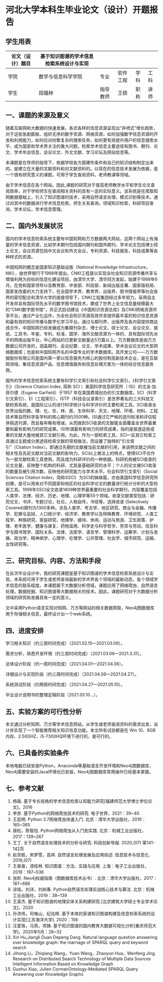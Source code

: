 # 河北大学本科生毕业论文（设计）开题报告

## 学生用表

| 论文（设计）题目 | 基于知识图谱的学术信息检索系统设计与实现 |          |          |      |      |
| ---------------- | ---------------------------------------- | -------- | -------- | ---- | ---- |
| 学院             | 数学与信息科学学院                       | 专业     | 软件工程 | 学科 | 工科 |
| 学生             | 田福林                                   | 指导教师 | 王硕     | 职称 | 讲师 |

## 一、课题的来源及意义

随着互联网和大数据的快速发展，各式各样的信息资源呈现出“井喷式”增长趋势，对于这些急剧膨胀、组织无序的数字资源、网络资源，如何加强数字信息资源的开发和利用能力，如何应对纷繁复杂的搜索任务，如何更有效提升用户的信息搜索水平，成为国家和学术界关注的重大问题。检索学术信息主要途径有图书、期刊、论文、学术年会信息、会议论文、外文文献、学习论坛及网站信息等。

本课题是在导师的指导下，依据学校各方面硬件条件和自己的知识结构制定出来的。是建立在大量的文献资料和对文献资料的。以现在的信息技术发展为依据，是一个很有研究意义的课题。可用于学生查阅资料，老师教课等领域。

由于学术信息在各个网站。因此,课题的研究对于提高老师教学水平和学生论文查阅效率，对于学校师生在查阅相关资料的具有一定的实际意义。该系统是在爬取知网数据基础上，引入了知识图谱的技术，采用自然语言处理，模式识别等技术。通过对其中的数据进行学术信息检索，师生关系查询，领域知识检索，科研项目查询，学术论坛，学术信息管理。

## 二、国内外发展状况

国内的学术信息检索系统主要有中国知网和万方数据两大网站，这两个网站上有海量的学术信息资源，比如学术期刊包括国内期刊和国外期刊，学术论文包括博士硕士论文，会议资源包括中文会议和外文会议，专利资源，科技报告，科技成果等各种样式的资源。

中国知网的概念是国家知识基础设施（National Knowledge Infrastructure，NKI），由世界银行于1998年提出。CNKI工程是以实现全社会知识资源传播共享与增值利用为目标的信息化建设项目，由清华大学、清华同方发起，始建于1999年6月。在党和国家领导以及教育部、中宣部、科技部、新闻出版总署、国家版权局、国家发改委的大力支持下，在全国学术界、教育界、出版界、图书情报界等社会各界的密切配合和清华大学的直接领导下，CNKI工程集团经过多年努力，采用自主开发并具有国际领先水平的数字图书馆技术，建成了世界上全文信息量规模最大的"CNKI数字图书馆"，并正式启动建设《中国知识资源总库》及CNKI网格资源共享平台，通过产业化运作，为全社会知识资源高效共享提供最丰富的知识信息资源和最有效的知识传播与数字化学习平台。通过与期刊界、出版界及各内容提供商达成合作，中国知网已经发展成为集期刊杂志、博士论文、硕士论文、会议论文、报纸、工具书、年鉴、专利、标准、国学、海外文献资源为一体的、具有国际领先水平的网络出版平台。中心网站的日更新文献量达5万篇以上。万方数据库是由万方数据公司开发的，涵盖期刊、会议纪要、论文、学术成果、学术会议论文的大型网络数据库；也是和中国知网齐名的中国专业的学术数据库。其开发公司——万方数据股份有限公司是国内第一家以信息服务为核心的股份制高新技术企业，是在互联网领域，集信息资源产品、信息增值服务和信息处理方案为一体的综合信息服务商。

国外的学术信息检索系统主要有科学引文索引和社会科学引文索引，《科学引文索引》（Science Citation Index, 简称 SCI ）美国科学信息研究所（ ISI）的尤金·加菲尔德（Eugene Garfield）于1957 年在美国费城创办的引文数据库。SCI（科学引文索引）、EI（工程索引）、ISTP（科技会议录索引）是世界著名的三大科技文献检索系统，是国际公认的进行科学统计与科学评价的主要检索工具。SCI收录全世界出版的数、理、化、农、林、医、生命科学、天文、地理、环境、材料、工程技术等自然科学各学科的核心期刊约3500种。ISI通过它严格的选刊标准和评估程序挑选刊源，而且每年略有增减，从而做到SCI收录的文献能全面覆盖全世界最重要和最有影响力的研究成果。ISI所谓最有影响力的研究成果，指的是报道这些成果的文献大量地被其它文献引用。为此，作为一部检索工具，SCI一反其它检索工具通过主题或分类途径检索文献的常规做法，而设置了独特的“引文索引”（Citation Index）。即通过先期的文献被当前文献的引用，来说明文献之间的相关性及先前文献对当前文献的影响力。SCI以上做法上的特点，使得SCI不仅作为一部文献检索工具使用，而且成为科研评价的一种依据。科研机构被SCI收录的论文总量，反映整个机构的科研、尤其是基础研究的水平；个人的论文被SCI收录的数量及被引用次数，反映他的研究能力与学术水平。社会科学引文索引（Social Sciences Citation Index，简称SSCI）为SCI的姊妹篇，亦由美国科学信息研究所创建，是可以用来对不同国家和地区的社会科学论文的数量进行统计分析的大型检索工具。1999年SSCI全文收录1809种世界最重要的社会科学期刊，内容覆盖包括人类学、法律、经济、历史、地理、心理学等55个领域。收录文献类型包括：研究论文，书评，专题讨论，社论，人物自传，书信等。选择收录 (Selectively Covered)期刊为1300多种。涉及人类学、考古学、地区研究、商业与金融、传播学、犯罪与监狱、人口统计学、经济学、教育学以及特殊教育、环境研究、人类工程学、种族研究、家庭研究、地理学、接待、休闲、运动与旅游、卫生政策、护理、老年医学、健康与康复、药物滥用、科学史与科学哲学、劳资与劳动、信息科学与图书馆学、国际关系、法律、法医学、语言学、管理科学、运筹学、计划与发展、政治学、精神病学、心理学、伦理学、公共管理、社会学、城市研究、运输、女性研究等。



## 三、研究目标、内容、方法和手段

在此次毕业设计中，我的研究课题是基于知识图谱的学术信息检索系统设计与实现，本系统可用于学生或老师查询最新的学术界各个领域的最新动态，各个领域学术信息的联系程度。本课题属于大数据分析领域，课题应用了网络爬虫、自然语言处理，数据挖掘、知识图谱等大数据相关的技术。因此，课题研究对于大数据分析领域的研究和发展具有一定的意义。

文中采用Python语言实现对知网、万方等网站的相关数据爬取，Neo4j图数据库用于存储相关信息，最终设计出一个web系统。

## 四、进度安排

学习相关知识（约三周时间完成）（2021.02.15—2021.03.06）。

需求分析，熟悉开发环境（约三周时间完成）（2021.03.06—2021.3.31）。

总体设计阶段（约一周时间完成）（2021.04.01—2021.04.06）。

详细设计与实现阶段（约三周时间完成）（2021.04.06—2021.04.27）。

系统测试阶段（约两周时间完成）（2021.04.27—2021.05.10）。

毕业设计说明书的整理定稿阶段（2021.05.10...）。

## 五、实验方案的可行性分析

本文通过分析知网、万方等学术信息网站，从学生或老师查阅资料的需求出发，设计并实现了一个智能推荐相关知识信息功能。本文所有试验都是在 Win 10、8GB内存、2.50GHZ、i5-7300HQ环境下进行的，是可行的。

## 六、已具备的实验条件

本地电脑已经安装Python，Anaconda等基础语言开发环境和Neo4j图数据库，Neo4j需要安装的Java环境也已安装，Neo4j图数据库常用操作已经基本掌握。

## 七、参考文献

1. 杨瑜. 基于专长视角的学术信息检索认知能力研究[福建师范大学博士学位论文]，2016
2. 李彦. 基于Python的网络爬虫技术的研究. 电子世界，2021：39~40
3. 王启明. Python 3.7网络爬虫快速入门. 北京：清华大学出版社，2019：165~365
4. 唐松，陈智铨. Python网络爬虫从入门到实践. 北京：机械工业出版社，2017：139~267
5. 王丁. 关于自然语言处理技术的分析与研究. 科技创新导报. 2020,(07) 第141-142页
6. 赵京胜，宋梦雪，高祥. 自然语言处理发展及应用综述. 信息技术与信息化. 2019,(07)
7. 王昊奋，漆桂林. 知识图谱：方法、实践与应用.  上海：电子工业出版社，2019：197~536
8. 张帜. Neo4j权威指南（图数据库技术丛书）. 北京：清华大学出版社，2017：187~686
9. 涂铭，刘详，刘树春. Python自然语言处理实战核心技术与算法. 北京：机械工业出版社，2019：38~139
10. 王英杰. 基于知识图谱的地理实体关系构建研究.[北京建筑大学硕士专业学术论文]，2020
11. 孙洪伟，司唯山，纪兆辉. 基于本体的家谱知识图谱构建及信息检索系统的设计实现[江苏海洋大学]. 2020：156
12. 汪爱珠，马燕，项铸. 基于知识图谱的国内教育大数据可视化分析[重庆师范大学]，2020年5月：28~32
13. Xin Hu,Jiangli Duan·Depeng Dang. Natural language question answering over knowledge graph: the marriage of SPARQL query and keyword search
14. Jihong Li，Zhiqiang Wang，Yuan Wang，Zhaoyun Hua，Wenfeng Jing. Research on Distributed Search Technology of Multiple Data Sources Intelligent Information Based on Knowledge Graph
15. Guohui Xiao, Julien CormanOntology-Mediated SPARQL Query Answering over Knowledge Graphs

